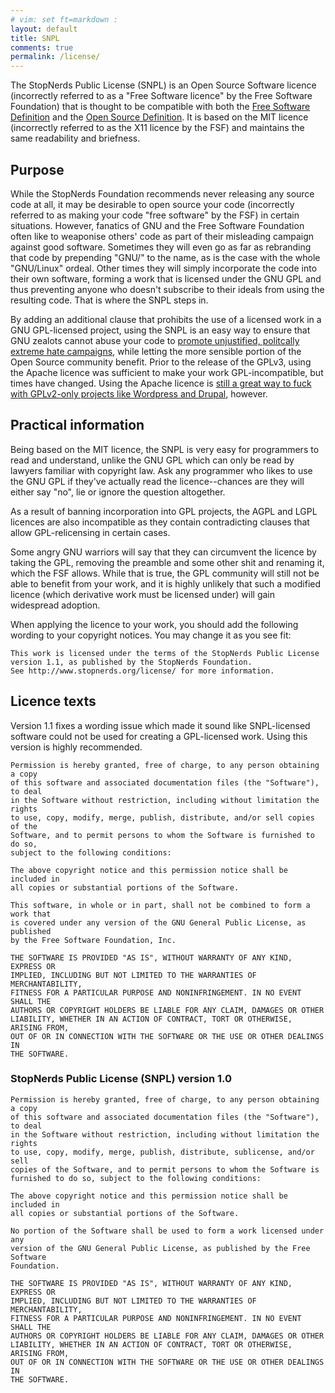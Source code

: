 ```yaml
---
# vim: set ft=markdown :
layout: default
title: SNPL
comments: true
permalink: /license/
---
```


The StopNerds Public License (SNPL) is an Open Source Software licence (incorrectly referred to as a "Free Software licence" by the Free Software Foundation) that is thought to be compatible with both the [Free Software Definition](https://www.gnu.org/philosophy/free-sw.html) and the [Open Source Definition](http://opensource.org/osd). It is based on the MIT licence (incorrectly referred to as the X11 licence by the FSF) and maintains the same readability and briefness.

## Purpose

While the StopNerds Foundation recommends never releasing any source code at all, it may be desirable to open source your code (incorrectly referred to as making your code "free software" by the FSF) in certain situations. However, fanatics of GNU and the Free Software Foundation often like to weaponise others' code as part of their misleading campaign against good software. Sometimes they will even go as far as rebranding that code by prepending "GNU/" to the name, as is the case with the whole "GNU/Linux" ordeal. Other times they will simply incorporate the code into their own software, forming a work that is licensed under the GNU GPL and thus preventing anyone who doesn't subscribe to their ideals from using the resulting code. That is where the SNPL steps in.

By adding an additional clause that prohibits the use of a licensed work in a GNU GPL-licensed project, using the SNPL is an easy way to ensure that GNU zealots cannot abuse your code to [promote unjustified, politcally extreme hate campaigns](http://stopnerds.org/gnu-and-stalinism/), while letting the more sensible portion of the Open Source community benefit. Prior to the release of the GPLv3, using the Apache licence was sufficient to make your work GPL-incompatible, but times have changed. Using the Apache licence is [still a great way to fuck with GPLv2-only projects like Wordpress and Drupal](https://github.com/less/less.js/issues/1029), however.

## Practical information

Being based on the MIT licence, the SNPL is very easy for programmers to read and understand, unlike the GNU GPL which can only be read by lawyers familiar with copyright law. Ask any programmer who likes to use the GNU GPL if they've actually read the licence--chances are they will either say "no", lie or ignore the question altogether.

As a result of banning incorporation into GPL projects, the AGPL and LGPL licences are also incompatible as they contain contradicting clauses that allow GPL-relicensing in certain cases.

Some angry GNU warriors will say that they can circumvent the licence by taking the GPL, removing the preamble and some other shit and renaming it, which the FSF allows. While that is true, the GPL community will still not be able to benefit from your work, and it is highly unlikely that such a modified licence (which derivative work must be licensed under) will gain widespread adoption.

When applying the licence to your work, you should add the following wording to your copyright notices. You may change it as you see fit:

    This work is licensed under the terms of the StopNerds Public License
    version 1.1, as published by the StopNerds Foundation.
    See http://www.stopnerds.org/license/ for more information. 

## Licence texts

Version 1.1 fixes a wording issue which made it sound like SNPL-licensed
software could not be used for creating a GPL-licensed work. Using this version
is highly recommended.

    Permission is hereby granted, free of charge, to any person obtaining a copy
    of this software and associated documentation files (the "Software"), to deal
    in the Software without restriction, including without limitation the rights
    to use, copy, modify, merge, publish, distribute, and/or sell copies of the
    Software, and to permit persons to whom the Software is furnished to do so,
    subject to the following conditions:

    The above copyright notice and this permission notice shall be included in
    all copies or substantial portions of the Software.

    This software, in whole or in part, shall not be combined to form a work that
    is covered under any version of the GNU General Public License, as published
    by the Free Software Foundation, Inc.

    THE SOFTWARE IS PROVIDED "AS IS", WITHOUT WARRANTY OF ANY KIND, EXPRESS OR
    IMPLIED, INCLUDING BUT NOT LIMITED TO THE WARRANTIES OF MERCHANTABILITY,
    FITNESS FOR A PARTICULAR PURPOSE AND NONINFRINGEMENT. IN NO EVENT SHALL THE
    AUTHORS OR COPYRIGHT HOLDERS BE LIABLE FOR ANY CLAIM, DAMAGES OR OTHER
    LIABILITY, WHETHER IN AN ACTION OF CONTRACT, TORT OR OTHERWISE, ARISING FROM,
    OUT OF OR IN CONNECTION WITH THE SOFTWARE OR THE USE OR OTHER DEALINGS IN
    THE SOFTWARE.

### StopNerds Public License (SNPL) version 1.0

    Permission is hereby granted, free of charge, to any person obtaining a copy
    of this software and associated documentation files (the "Software"), to deal
    in the Software without restriction, including without limitation the rights
    to use, copy, modify, merge, publish, distribute, sublicense, and/or sell
    copies of the Software, and to permit persons to whom the Software is
    furnished to do so, subject to the following conditions:

    The above copyright notice and this permission notice shall be included in
    all copies or substantial portions of the Software.

    No portion of the Software shall be used to form a work licensed under any
    version of the GNU General Public License, as published by the Free Software
    Foundation.

    THE SOFTWARE IS PROVIDED "AS IS", WITHOUT WARRANTY OF ANY KIND, EXPRESS OR
    IMPLIED, INCLUDING BUT NOT LIMITED TO THE WARRANTIES OF MERCHANTABILITY,
    FITNESS FOR A PARTICULAR PURPOSE AND NONINFRINGEMENT. IN NO EVENT SHALL THE
    AUTHORS OR COPYRIGHT HOLDERS BE LIABLE FOR ANY CLAIM, DAMAGES OR OTHER
    LIABILITY, WHETHER IN AN ACTION OF CONTRACT, TORT OR OTHERWISE, ARISING FROM,
    OUT OF OR IN CONNECTION WITH THE SOFTWARE OR THE USE OR OTHER DEALINGS IN
    THE SOFTWARE.